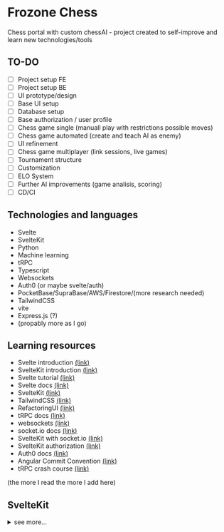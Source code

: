 # Frozone Chess

Chess portal with custom chessAI - project created to self-improve and learn new technologies/tools

## TO-DO

- [ ] Project setup FE
- [ ] Project setup BE
- [ ] UI prototype/design
- [ ] Base UI setup
- [ ] Database setup
- [ ] Base authorization / user profile
- [ ] Chess game single (manuall play with restrictions possible moves)
- [ ] Chess game automated (create and teach AI as enemy)
- [ ] UI refinement
- [ ] Chess game multiplayer (link sessions, live games)
- [ ] Tournament structure
- [ ] Customization
- [ ] ELO System
- [ ] Further AI improvements (game analisis, scoring)
- [ ] CD/CI

## Technologies and languages

- Svelte
- SvelteKit
- Python
- Machine learning
- tRPC
- Typescript
- Websockets
- Auth0 (or maybe svelte/auth)
- PocketBase/SupraBase/AWS/Firestore/(more research needed)
- TailwindCSS
- vite
- Express.js (?)
- (propably more as I go)

## Learning resources

- Svelte introduction [(link)](https://www.youtube.com/watch?v=rv3Yq-B8qp4)
- SvelteKit introduction [(link)](https://www.youtube.com/watch?v=uEJ-Rnm2yOE)
- Svelte tutorial [(link)](https://svelte.dev/tutorial)
- Svelte docs [(link)](https://svelte.dev/docs)
- SvelteKit [(link)](https://kit.svelte.dev/docs/introduction)
- TailwindCSS [(link)](https://tailwindcss.com)
- RefactoringUI [(link)](https://www.refactoringui.com)
- tRPC docs [(link)](https://trpc.io/docs)
- websockets [(link)](https://appmaster.io/pl/blog/czym-sa-websockety-i-jak-je-tworzyc)
- socket.io docs [(link)](https://socket.io/docs/v4/)
- SvelteKit with socket.io [(link)](https://dev.to/theether0/sveltekit-with-socketio-and-nodejs-285h)
- SvelteKit authorization [(link)](https://github.com/nextauthjs/next-auth/tree/main/apps/examples/sveltekit)
- Auth0 docs [(link)](https://auth0.com/docs/)
- Angular Commit Convention [(link)](https://www.conventionalcommits.org/en/v1.0.0-beta.4/)
- tRPC crash course [(link)](https://www.youtube.com/watch?v=UfUbBWIFdJs)

(the more I read the more I add here)

## SvelteKit
<details>
<summary>see more...</summary>

## create-svelte

Everything you need to build a Svelte project, powered by [`create-svelte`](https://github.com/sveltejs/kit/tree/master/packages/create-svelte).

## Creating a project

If you're seeing this, you've probably already done this step. Congrats!

```bash
# create a new project in the current directory
npm create svelte@latest

# create a new project in my-app
npm create svelte@latest my-app
```

## Developing

Once you've created a project and installed dependencies with `npm install` (or `pnpm install` or `yarn`), start a development server:

```bash
npm run dev

# or start the server and open the app in a new browser tab
npm run dev -- --open
```

## Building

To create a production version of your app:

```bash
npm run build
```

You can preview the production build with `npm run preview`.

> To deploy your app, you may need to install an [adapter](https://kit.svelte.dev/docs/adapters) for your target environment.

</details>

